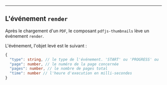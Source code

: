 ---
## L'événement `render`

Après le chargement d'un `PDF`, le composant `pdfjs-thumbnails` lève un événement `render`.

L'événement, l'objet levé est le suivant : 

```typescript
{
  "type": string, // le type de l'événement. 'START' ou 'PROGRESS' ou 'END'
  "page": number, // le numéro de la page concernée
  "pages": number, // le nombre de pages total
  "time": number // l'heure d'execution en milli-secondes
}   
```
